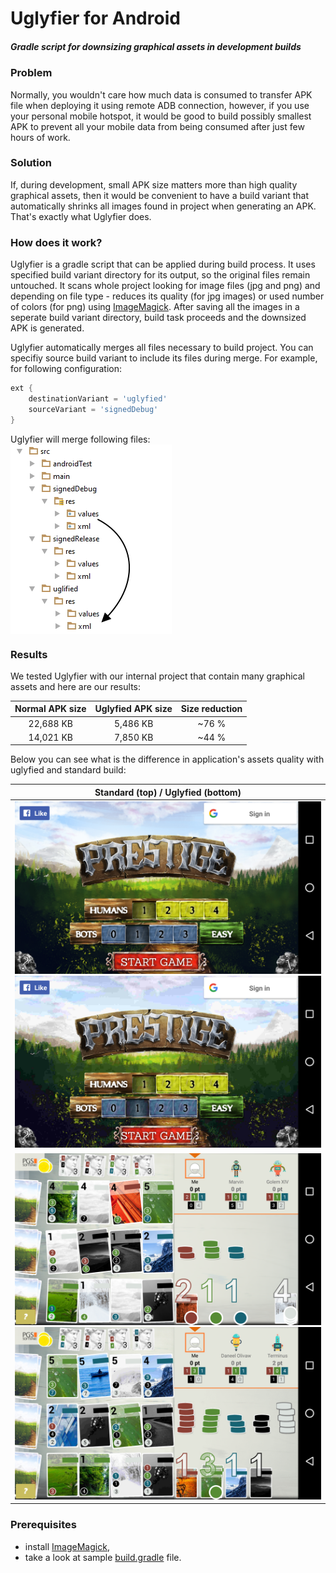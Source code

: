 # Uglyfier for Android
##### Gradle script for downsizing graphical assets in development builds

### Problem
Normally, you wouldn't care how much data is consumed to transfer APK file when deploying it using remote ADB connection, however, if you use your personal mobile hotspot, it would be good to build possibly smallest APK to prevent all your mobile data from being consumed after just few hours of work.

### Solution
If, during development, small APK size matters more than high quality graphical assets, then it would be convenient to have a build variant that automatically shrinks all images found in project when generating an APK. That's exactly what Uglyfier does.

### How does it work?
Uglyfier is a gradle script that can be applied during build process. It uses specified build variant directory for its output, so the original files remain untouched. It scans whole project looking for image files (jpg and png) and depending on file type - reduces its quality (for jpg images) or used number of colors (for png) using [ImageMagick](http://www.imagemagick.org/). After saving all the images in a seperate build variant directory, build task proceeds and the downsized APK is generated.

Uglyfier automatically merges all files necessary to build project. You can specifiy source build variant to include its files during merge. For example, for following configuration:

```groovy
ext {
    destinationVariant = 'uglyfied'
    sourceVariant = 'signedDebug'
}
```
Uglyfier will merge following files:
<img style="display: block" src="/screenshots/filetree.jpg"/>

### Results
We tested Uglyfier with our internal project that contain many graphical assets and here are our results: 

<table class="table table-bordered table-striped">
    <thead>
        <tr>
            <th>Normal APK size</th>
            <th>Uglyfied APK size</th>
            <th>Size reduction</th>
        </tr>
    </thead>    
    <tr>
        <td align="center">22,688 KB</td>
        <td align="center">5,486 KB</td>
        <td align="center">~76 %</td>
    </tr>
    <tr>
        <td align="center">14,021 KB</td>
        <td align="center">7,850 KB</td>
        <td align="center">~44 %</td>
    </tr>
</table>

Below you can see what is the difference in application's assets quality with uglyfied and standard build:

<table class="table table-bordered table-striped">
    <thead>
        <tr>
            <th>Standard (top) / Uglyfied (bottom)</th>
        </tr>
    </thead>    
    <tr>
        <td align="center"><img src="/screenshots/normal1.png" /><img src="/screenshots/uglyfied1.png" /></td>
    </tr>
    <tr>
        <td align="center"><img src="/screenshots/normal2.png" /><img src="/screenshots/uglyfied2.png" /></td>
    </tr>
</table>

### Prerequisites
* install [ImageMagick](http://www.imagemagick.org/),
* take a look at sample [build.gradle](sample/build.gradle) file.